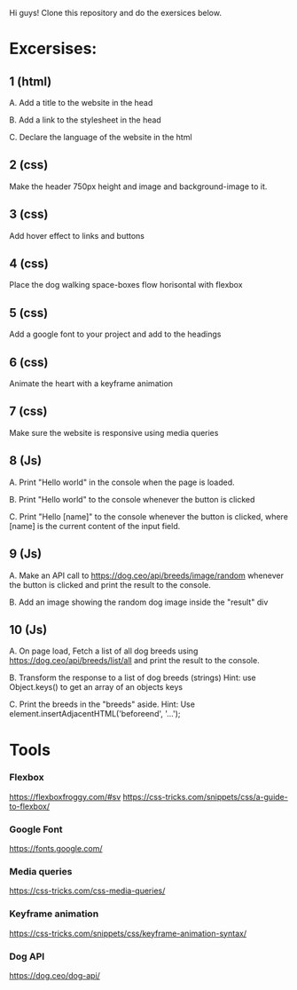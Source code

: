 Hi guys! Clone this repository and do the exersices below.

# Excersises:

## 1 (html)
A. Add a title to the website in the head

B. Add a link to the stylesheet in the head

C. Declare the language of the website in the html 

## 2 (css)
Make the header 750px height and image and background-image to it. 

## 3 (css) 
Add hover effect to links and buttons

## 4 (css)
Place the dog walking space-boxes flow horisontal with flexbox

## 5 (css)
Add a google font to your project and add to the headings

## 6 (css)
Animate the heart with a keyframe animation

## 7 (css)
Make sure the website is responsive using media queries

## 8 (Js)
A. Print "Hello world" in the console when the page is loaded.

B. Print "Hello world" to the console whenever the button is clicked

C. Print "Hello [name]" to the console whenever the button is clicked, where [name] is the current content of the input field.

## 9 (Js)
A. Make an API call to https://dog.ceo/api/breeds/image/random whenever the button is clicked and print the result to the console.

B. Add an image showing the random dog image inside the "result" div

## 10 (Js)
A. On page load, Fetch a list of all dog breeds using https://dog.ceo/api/breeds/list/all and print the result to the console.

B. Transform the response to a list of dog breeds (strings) Hint: use Object.keys() to get an array of an objects keys

C. Print the breeds in the "breeds" aside. Hint: Use element.insertAdjacentHTML('beforeend', '...');


# Tools

### Flexbox
https://flexboxfroggy.com/#sv
https://css-tricks.com/snippets/css/a-guide-to-flexbox/

### Google Font
https://fonts.google.com/

### Media queries
https://css-tricks.com/css-media-queries/

### Keyframe animation
https://css-tricks.com/snippets/css/keyframe-animation-syntax/

### Dog API
https://dog.ceo/dog-api/

